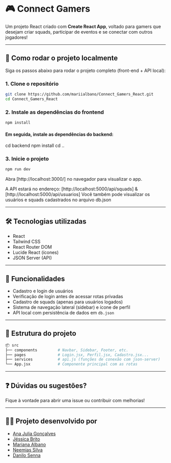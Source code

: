 
# 🎮 Connect Gamers

Um projeto React criado com **Create React App**, voltado para gamers que desejam criar squads, participar de eventos e se conectar com outros jogadores!

---

## 🚀 Como rodar o projeto localmente

Siga os passos abaixo para rodar o projeto completo (front-end + API local):

### 1. Clone o repositório

```bash
git clone https://github.com/mariialbano/Connect_Gamers_React.git
cd Connect_Gamers_React
```

### 2. Instale as dependências do frontend

```bash
npm install
```

#### Em seguida, instale as dependências do backend:

cd backend        <!-- acessa o diretório do backend --> 
npm install       <!-- instala dependências do backend -->
cd ..             <!-- retorna um diretório (diretório raiz) -->


### 3. Inicie o projeto

```bash
npm run dev        
```

Abra [http://localhost:3000/] no navegador para visualizar o app.

A API estará no endereço: [http://localhost:5000/api/squads] & [http://localhost:5000/api/usuarios]
Você também pode visualizar os usuários e squads cadastrados no arquivo db.json

---

## 🛠 Tecnologias utilizadas

- React
- Tailwind CSS
- React Router DOM
- Lucide React (ícones)
- JSON Server (API)

---

## 👥 Funcionalidades

- Cadastro e login de usuários  
- Verificação de login antes de acessar rotas privadas  
- Cadastro de squads (apenas para usuários logados)  
- Sistema de navegação lateral (sidebar) e ícone de perfil  
- API local com persistência de dados em `db.json`

---

## 📁 Estrutura do projeto

```bash
📦 src
├── components         # Navbar, Sidebar, Footer, etc.
├── pages              # Login.jsx, Perfil.jsx, Cadastro.jsx...
├── services           # api.js (funções de conexão com json-server)
└── App.jsx            # Componente principal com as rotas
```

---

## ❓ Dúvidas ou sugestões?

Fique à vontade para abrir uma issue ou contribuir com melhorias!

---

## 👨‍💻 Projeto desenvolvido por

- [Ana Julia Gonçalves](https://github.com/dsgana)
- [Jéssica Brito](https://github.com/jessbrt19)
- [Mariana Albano](https://github.com/mariialbano)
- [Neemias Silva](https://github.com/neemiasv)
- [Danilo Senna](https://github.com/)
